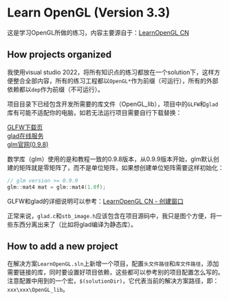 # Learn OpenGL (Version 3.3)

这是学习OpenGL所做的练习，内容主要源自于：[LearnOpenGL CN](https://learnopengl-cn.github.io/)  

## How projects organized  

我使用visual studio 2022，将所有知识点的练习都放在一个solution下，这样方便整合全部内容，所有的练习工程都以`OpenGL*`作为前缀（可运行），所有的外部依赖都以`dep`作为前缀（不可运行）。  

项目目录下已经包含开发所需要的库文件（OpenGL_lib），项目中的`GLFW`和`glad`库有可能不适配你的电脑，如若无法运行项目需要自行下载替换：  

[GLFW下载页](http://www.glfw.org/download.html)  
[glad在线服务](http://glad.dav1d.de/)  
[glm官网(0.9.8)](https://glm.g-truc.net/0.9.8/index.html)  

数学库（glm）使用的是和教程一致的0.9.8版本，从0.9.9版本开始，glm默认创建的矩阵就是零矩阵了，而不是单位矩阵，如果想创建单位矩阵需要这样初始化：  

```c++
// glm version >= 0.9.9
glm::mat4 mat = glm::mat4(1.0f);
```

GLFW和glad的详细说明可以参考：[LearnOpenGL CN - 创建窗口](https://learnopengl-cn.github.io/01%20Getting%20started/02%20Creating%20a%20window/)  

正常来说，`glad.c`和`stb_image.h`应该包含在项目源码中，我只是图个方便，将一些东西分离出来了（比如将glad编译为静态库）。  

## How to add a new project  

在解决方案`LearnOpenGL.sln`上新增一个项目，配置`头文件路径`和`库文件路径`，添加需要链接的库，同时要设置好项目依赖，这些都可以参考别的项目配置怎么写的。注意配置中用到的一个宏，`$(solutionDir)`，它代表当前的解决方案路径，即：`xxx\xxx\OpenGL_lib`。  
